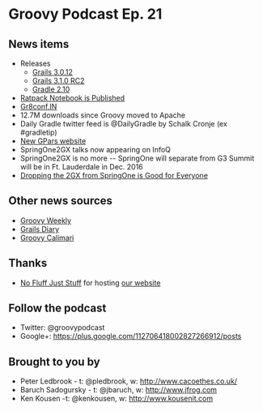 # Groovy Podcast Ep. 21

## News items

* Releases
  * [Grails 3.0.12](https://github.com/grails/grails-core/releases/tag/v3.0.12)
  * [Grails 3.1.0 RC2](https://github.com/grails/grails-core/releases/tag/v3.1.0.RC2)
  * [Gradle 2.10](http://gradle.org/gradle-download/)
* [Ratpack Notebook is Published](http://mrhaki.blogspot.com/2016/01/ratpacked-notebook-is-published.html)
* [Gr8conf.IN](http://gr8conf.in)
* 12.7M downloads since Groovy moved to Apache
* Daily Gradle twitter feed is @DailyGradle by Schalk Cronje (ex #gradletip)
* [New GPars website](http://gpars.website)
* SpringOne2GX talks now appearing on InfoQ
* SpringOne2GX is no more -- SpringOne will separate from G3 Summit will be in Ft. Lauderdale in Dec. 2016
* [Dropping the 2GX from SpringOne is Good for Everyone](https://danveloper.github.io/dropping-the-2gx.html)

## Other news sources

* [Groovy Weekly](http://glaforge.appspot.com/category/Groovy%20Weekly)
* [Grails Diary](http://grydeske.net/news/index)
* [Groovy Calimari](http://groovycalimari.com)

## Thanks

* [No Fluff Just Stuff](http://nofluffjuststuff.com/) for hosting [our website](http://nofluffjuststuff.com/groovypodcast)

## Follow the podcast

* Twitter: @groovypodcast
* Google+: https://plus.google.com/112706418002827266912/posts

## Brought to you by

* Peter Ledbrook - t: @pledbrook, w: http://www.cacoethes.co.uk/
* Baruch Sadogursky - t: @jbaruch, w: http://www.jfrog.com
* Ken Kousen -t: @kenkousen, w: http://www.kousenit.com
